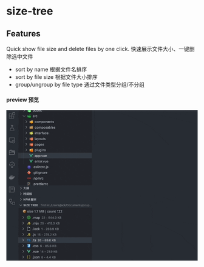 # size-tree

## Features

Quick show file size and delete files by one click.
快速展示文件大小、一键删除选中文件

- sort by name 根据文件名排序
- sort by file size 根据文件大小排序
- group/ungroup by file type 通过文件类型分组/不分组

#### preview 预览
![preview](images/preview.gif)